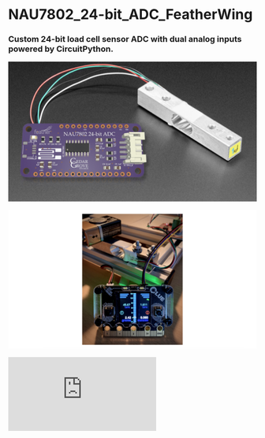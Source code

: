 # NAU7802_24-bit_ADC_FeatherWing

### Custom 24-bit load cell sensor ADC with dual analog inputs powered by CircuitPython.

![NAU7802 FeatherWing](https://github.com/CedarGroveStudios/NAU7802_24-bit_ADC_FeatherWing/blob/main/graphics/glamor_shot.jpeg)

![Clue_Scale](https://github.com/CedarGroveStudios/NAU7802_24-bit_ADC_FeatherWing/blob/main/graphics/Clue_Scale_2020-11-25_trim.png)

![pseudo_RTD](https://github.com/CedarGroveStudios/NAU7802_24-bit_ADC_FeatherWing/blob/main/docs/pseudo%20readthedocs%20cedargrove_nau7802.pdf)
